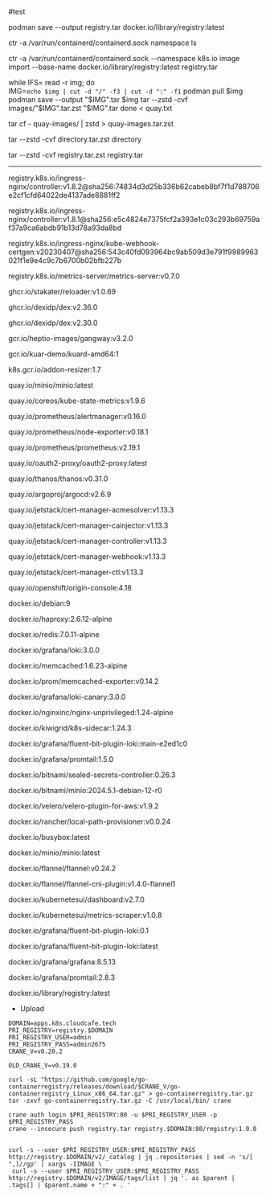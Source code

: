 #test


podman save --output registry.tar docker.io/library/registry:latest 

ctr -a /var/run/containerd/containerd.sock namespace ls

ctr -a /var/run/containerd/containerd.sock --namespace k8s.io image import --base-name docker.io/library/registry:latest registry.tar

while IFS= read -r img; do  
  IMG=`echo $img | cut -d "/" -f3 | cut -d ":" -f1`
  podman pull $img
  podman save --output "$IMG".tar $img
  tar --zstd -cvf images/"$IMG".tar.zst "$IMG".tar
done < quay.txt

tar cf - quay-images/ | zstd > quay-images.tar.zst

tar --zstd -cvf directory.tar.zst directory

tar --zstd -cvf registry.tar.zst registry.tar

----------------

registry.k8s.io/ingress-nginx/controller:v1.8.2@sha256:74834d3d25b336b62cabeb8bf7f1d788706e2cf1cfd64022de4137ade8881ff2

registry.k8s.io/ingress-nginx/controller:v1.8.1@sha256:e5c4824e7375fcf2a393e1c03c293b69759af37a9ca6abdb91b13d78a93da8bd

registry.k8s.io/ingress-nginx/kube-webhook-certgen:v20230407@sha256:543c40fd093964bc9ab509d3e791f9989963021f1e9e4c9c7b6700b02bfb227b

registry.k8s.io/metrics-server/metrics-server:v0.7.0

ghcr.io/stakater/reloader:v1.0.69

ghcr.io/dexidp/dex:v2.36.0

ghcr.io/dexidp/dex:v2.30.0

gcr.io/heptio-images/gangway:v3.2.0

gcr.io/kuar-demo/kuard-amd64:1

k8s.gcr.io/addon-resizer:1.7

quay.io/minio/minio:latest

quay.io/coreos/kube-state-metrics:v1.9.6

quay.io/prometheus/alertmanager:v0.16.0

quay.io/prometheus/node-exporter:v0.18.1

quay.io/prometheus/prometheus:v2.19.1

quay.io/oauth2-proxy/oauth2-proxy:latest

quay.io/thanos/thanos:v0.31.0

quay.io/argoproj/argocd:v2.6.9

quay.io/jetstack/cert-manager-acmesolver:v1.13.3

quay.io/jetstack/cert-manager-cainjector:v1.13.3

quay.io/jetstack/cert-manager-controller:v1.13.3

quay.io/jetstack/cert-manager-webhook:v1.13.3

quay.io/jetstack/cert-manager-ctl:v1.13.3

quay.io/openshift/origin-console:4.18

docker.io/debian:9

docker.io/haproxy:2.6.12-alpine

docker.io/redis:7.0.11-alpine

docker.io/grafana/loki:3.0.0

docker.io/memcached:1.6.23-alpine

docker.io/prom/memcached-exporter:v0.14.2

docker.io/grafana/loki-canary:3.0.0

docker.io/nginxinc/nginx-unprivileged:1.24-alpine

docker.io/kiwigrid/k8s-sidecar:1.24.3

docker.io/grafana/fluent-bit-plugin-loki:main-e2ed1c0  

docker.io/grafana/promtail:1.5.0

docker.io/bitnami/sealed-secrets-controller:0.26.3

docker.io/bitnami/minio:2024.5.1-debian-12-r0

docker.io/velero/velero-plugin-for-aws:v1.9.2

docker.io/rancher/local-path-provisioner:v0.0.24

docker.io/busybox:latest

docker.io/minio/minio:latest

docker.io/flannel/flannel:v0.24.2

docker.io/flannel/flannel-cni-plugin:v1.4.0-flannel1

docker.io/kubernetesui/dashboard:v2.7.0

docker.io/kubernetesui/metrics-scraper:v1.0.8

docker.io/grafana/fluent-bit-plugin-loki:0.1

docker.io/grafana/fluent-bit-plugin-loki:latest

docker.io/grafana/grafana:8.5.13

docker.io/grafana/promtail:2.8.3

docker.io/library/registry:latest

- Upload

```
DOMAIN=apps.k8s.cloudcafe.tech
PRI_REGISTRY=registry.$DOMAIN
PRI_REGISTRY_USER=admin
PRI_REGISTRY_PASS=admin2675
CRANE_V=v0.20.2

OLD_CRANE_V=v0.19.0

curl -sL "https://github.com/google/go-containerregistry/releases/download/$CRANE_V/go-containerregistry_Linux_x86_64.tar.gz" > go-containerregistry.tar.gz
tar -zxvf go-containerregistry.tar.gz -C /usr/local/bin/ crane

crane auth login $PRI_REGISTRY:80 -u $PRI_REGISTRY_USER -p $PRI_REGISTRY_PASS
crane --insecure push registry.tar registry.$DOMAIN:80/registry:1.0.0


curl -s --user $PRI_REGISTRY_USER:$PRI_REGISTRY_PASS http://registry.$DOMAIN/v2/_catalog | jq .repositories | sed -n 's/[ ",]//gp' | xargs -IIMAGE \
 curl -s --user $PRI_REGISTRY_USER:$PRI_REGISTRY_PASS http://registry.$DOMAIN/v2/IMAGE/tags/list | jq '. as $parent | .tags[] | $parent.name + ":" + . '
```
